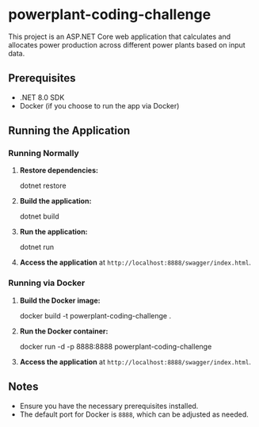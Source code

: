 # powerplant-coding-challenge

This project is an ASP.NET Core web application that calculates and allocates power production across different power plants based on input data.

## Prerequisites

- .NET 8.0 SDK
- Docker (if you choose to run the app via Docker)

## Running the Application

### Running Normally

1. **Restore dependencies:**

   dotnet restore

2. **Build the application:**

   dotnet build

3. **Run the application:**

   dotnet run

4. **Access the application** at `http://localhost:8888/swagger/index.html`.

### Running via Docker

1. **Build the Docker image:**

   docker build -t powerplant-coding-challenge .

2. **Run the Docker container:**

   docker run -d -p 8888:8888 powerplant-coding-challenge

3. **Access the application** at `http://localhost:8888/swagger/index.html`.

## Notes

- Ensure you have the necessary prerequisites installed.
- The default port for Docker is `8888`, which can be adjusted as needed.
